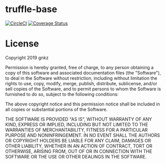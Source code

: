 # truffle-base
[![CircleCI](https://circleci.com/gh/gnkz/truffle-base.svg?style=svg&circle-token=50a850cf78b3b8b95800c237a566cce1d29890e2)](https://circleci.com/gh/gnkz/truffle-base)
[![Coverage Status](https://coveralls.io/repos/github/gnkz/truffle-base/badge.svg?branch=master)](https://coveralls.io/github/gnkz/truffle-base?branch=master)

# License

Copyright 2019 gnkz

Permission is hereby granted, free of charge, to any person obtaining a copy of this software and associated documentation files (the "Software"), to deal in the Software without restriction, including without limitation the rights to use, copy, modify, merge, publish, distribute, sublicense, and/or sell copies of the Software, and to permit persons to whom the Software is furnished to do so, subject to the following conditions:

The above copyright notice and this permission notice shall be included in all copies or substantial portions of the Software.

THE SOFTWARE IS PROVIDED "AS IS", WITHOUT WARRANTY OF ANY KIND, EXPRESS OR IMPLIED, INCLUDING BUT NOT LIMITED TO THE WARRANTIES OF MERCHANTABILITY, FITNESS FOR A PARTICULAR PURPOSE AND NONINFRINGEMENT. IN NO EVENT SHALL THE AUTHORS OR COPYRIGHT HOLDERS BE LIABLE FOR ANY CLAIM, DAMAGES OR OTHER LIABILITY, WHETHER IN AN ACTION OF CONTRACT, TORT OR OTHERWISE, ARISING FROM, OUT OF OR IN CONNECTION WITH THE SOFTWARE OR THE USE OR OTHER DEALINGS IN THE SOFTWARE.